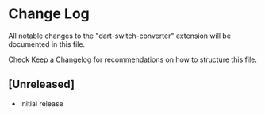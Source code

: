 # Change Log

All notable changes to the "dart-switch-converter" extension will be documented in this file.

Check [Keep a Changelog](http://keepachangelog.com/) for recommendations on how to structure this file.

## [Unreleased]

- Initial release